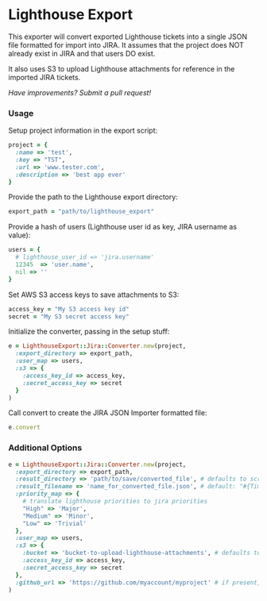 Lighthouse Export
=================

This exporter will convert exported Lighthouse tickets into a single JSON file formatted for import into JIRA.
It assumes that the project does NOT already exist in JIRA and that users DO exist.

It also uses S3 to upload Lighthouse attachments for reference in the imported JIRA tickets.

*Have improvements? Submit a pull request!*

### Usage

Setup project information in the export script:
```ruby
project = {
  :name => 'test',
  :key => "TST",
  :url => 'www.tester.com',
  :description => 'best app ever'
}
```

Provide the path to the Lighthouse export directory:
```ruby
export_path = "path/to/lighthouse_export"
```

Provide a hash of users (Lighthouse user id as key, JIRA username as value):
```ruby
users = {
  # lighthouse_user_id => 'jira.username'
  12345  => 'user.name',
  nil => ''
}
```

Set AWS S3 access keys to save attachments to S3:
```ruby
access_key = "My S3 access key id"
secret = "My S3 secret access key"
```

Initialize the converter, passing in the setup stuff:
```ruby
e = LighthouseExport::Jira::Converter.new(project,
  :export_directory => export_path,
  :user_map => users,
  :s3 => {
    :access_key_id => access_key,
    :secret_access_key => secret
  }
)
```

Call convert to create the JIRA JSON Importer formatted file:
```ruby
e.convert
```

### Additional Options
```ruby
e = LighthouseExport::Jira::Converter.new(project,
  :export_directory => export_path,
  :result_directory => 'path/to/save/converted_file', # defaults to script directory
  :result_filename => 'name_for_converted_file.json', # default: "#{Time.now}_lighthouse_export_jira_converter.json"
  :priority_map => {
    # translate lighthouse priorities to jira priorities
    "High" => 'Major',
    "Medium" => 'Minor',
    "Low" => 'Trivial'
  },
  :user_map => users,
  :s3 => {
    :bucket => 'bucket-to-upload-lighthouse-attachments', # defaults to 'lighthouse-attachments'
    :access_key_id => access_key,
    :secret_access_key => secret
  },
  :github_url => 'https://github.com/myaccount/myproject' # if present, adds a link to the commit on Github to commit comments
)
```
